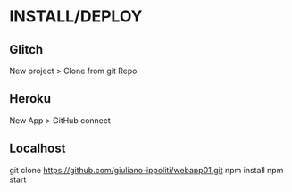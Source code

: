 # INSTALL/DEPLOY

## Glitch

New project > Clone from git Repo

## Heroku

New App > GitHub connect

## Localhost

git clone https://github.com/giuliano-ippoliti/webapp01.git
npm install
npm start

